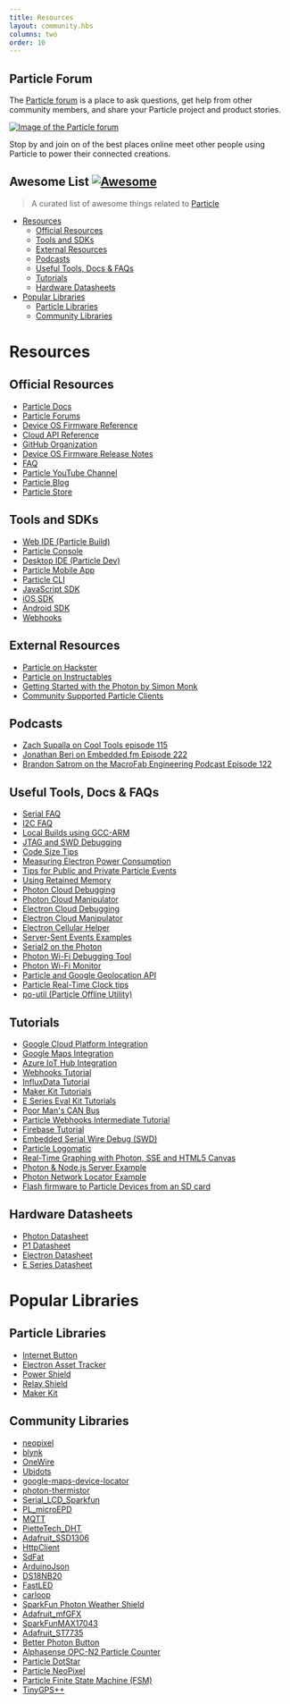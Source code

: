 ```yaml
---
title: Resources
layout: community.hbs
columns: two
order: 10
---
```



## Particle Forum
The [Particle forum](https://community.particle.io) is a place to ask questions, get help from other community members, and share your Particle project and product stories.

[![Image of the Particle forum](/assets/images/community-shot.png)](https://community.particle.io)

Stop by and join on of the best places online meet other people using Particle to power their connected creations.


<!--
<p align="center">
  <br>
  <img width="300" src="./media/awesome-particle.svg" alt="logo of awesome-particle repository">
  <br>
  <br>
</p>
-->

##  Awesome List [![Awesome](https://cdn.rawgit.com/sindresorhus/awesome/d7305f38d29fed78fa85652e3a63e154dd8e8829/media/badge.svg)](https://github.com/sindresorhus/awesome)

> A curated list of awesome things related to [Particle](https://particle.io)

- [Resources](#resources)
  - [Official Resources](#official-resources)
  - [Tools and SDKs](#tools-and-sdks)
  - [External Resources](#external-resources)
  - [Podcasts](#podcasts)
  - [Useful Tools, Docs & FAQs](#useful-tools-docs-amp-faqs)
  - [Tutorials](#tutorials)
  - [Hardware Datasheets](#hardware-datasheets)
- [Popular Libraries](#community-libraries)
  - [Particle Libraries](#particle-libraries)
  - [Community Libraries](#community-libraries)

# Resources

## Official Resources

- [Particle Docs](/)
- [Particle Forums](https://community.particle.io/)
- [Device OS Firmware Reference](/reference/device-os/firmware/)
- [Cloud API Reference](/reference/device-cloud/api/)
- [GitHub Organization](https://github.com/particle-iot)
- [Device OS Firmware Release Notes](/reference/device-os/firmware/photon/#github-release-notes)
- [FAQ](https://support.particle.io/hc/en-us/articles/360039741093/)
- [Particle YouTube Channel](https://www.youtube.com/channel/UCpYjkSkGOXAMXeZjZkbb-PQ)
- [Particle Blog](https://blog.particle.io)
- [Particle Store](https://store.particle.io)

## Tools and SDKs

- [Web IDE (Particle Build)](https://build.particle.io)
- [Particle Console](https://console.particle.io)
- [Desktop IDE (Particle Dev)](/tutorials/developer-tools/dev/)
- [Particle Mobile App](/tutorials/developer-tools/tinker/)
- [Particle CLI](/tutorials/developer-tools/cli/)
- [JavaScript SDK](/reference/SDKs/javascript/)
- [iOS SDK](/reference/SDKs/ios/)
- [Android SDK](/reference/SDKs/android/)
- [Webhooks](/tutorials/device-cloud/webhooks/)

## External Resources

- [Particle on Hackster](https://www.hackster.io/particle)
- [Particle on Instructables](http://www.instructables.com/howto/Particle/)
- [Getting Started with the Photon by Simon Monk](https://www.amazon.com/Getting-Started-Photon-Affordable-Hackable/dp/1457187019)
- [Community Supported Particle Clients](/community/community/)


## Podcasts

- [Zach Supalla on Cool Tools episode 115](http://kk.org/cooltools/zach-supalla-ceo-of-particle/)
- [Jonathan Beri on Embedded.fm Episode 222](https://www.embedded.fm/episodes/222)
- [Brandon Satrom on the MacroFab Engineering Podcast Episode 122](https://macrofab.com/blog/mep-ep122-brandon-satrom-lanot/)

## Useful Tools, Docs & FAQs

- [Serial FAQ](/tutorials/learn-more/about-serial/)
- [I2C FAQ](/tutorials/learn-more/about-i2c/)
- [Local Builds using GCC-ARM](https://support.particle.io/hc/en-us/articles/360039741273/)
- [JTAG and SWD Debugging](https://support.particle.io/hc/en-us/articles/360039251414/)
- [Code Size Tips](https://support.particle.io/hc/en-us/articles/360039741093/)
- [Measuring Electron Power Consumption](https://github.com/rickkas7/particle_notes/tree/master/measuring-electron-power)
- [Tips for Public and Private Particle Events](https://github.com/rickkas7/particle_notes/tree/master/public-private-event-tips)
- [Using Retained Memory](https://github.com/rickkas7/particle_notes/tree/master/retained-memory-tips)
- [Photon Cloud Debugging](https://github.com/rickkas7/photon-clouddebug)
- [Photon Cloud Manipulator](https://github.com/rickkas7/photon-cloud-manipulator)
- [Electron Cloud Debugging](https://github.com/rickkas7/electron-clouddebug)
- [Electron Cloud Manipulator](https://github.com/rickkas7/electron-cloud-manipulator)
- [Electron Cellular Helper](https://github.com/rickkas7/CellularHelper/)
- [Server-Sent Events Examples](https://github.com/rickkas7/sse-examples)
- [Serial2 on the Photon](https://github.com/rickkas7/photon-serial2)
- [Photon Wi-Fi Debugging Tool](https://github.com/rickkas7/wifidebug)
- [Photon Wi-Fi Monitor](https://github.com/rickkas7/wifimonitor)
- [Particle and Google Geolocation API](https://github.com/rickkas7/locator)
- [Particle Real-Time Clock tips](https://github.com/rickkas7/locator)
- [po-util (Particle Offline Utility)](https://po-util.com/)

## Tutorials

- [Google Cloud Platform Integration](/tutorials/integrations/google-cloud-platform/)
- [Google Maps Integration](/tutorials/integrations/google-maps/)
- [Azure IoT Hub Integration](/tutorials/integrations/azure-iot-hub/)
- [Webhooks Tutorial](/tutorials/device-cloud/webhooks/)
- [InfluxData Tutorial](/tutorials/integrations/influxdata)
- [Maker Kit Tutorials](/tutorials/hardware-projects/maker-kit/)
- [E Series Eval Kit Tutorials](/tutorials/hardware-projects/e-series-eval-kit/)
- [Poor Man's CAN Bus](https://github.com/monkbroc/poor-man-can)
- [Particle Webhooks Intermediate Tutorial](https://github.com/rickkas7/particle-webhooks)
- [Firebase Tutorial](https://github.com/rickkas7/firebase_tutorial)
- [Embedded Serial Wire Debug (SWD)](https://github.com/m-mcgowan/embedded-swd)
- [Particle Logomatic](https://github.com/monkbroc/logomatic)
- [Real-Time Graphing with Photon, SSE and HTML5 Canvas](https://github.com/rickkas7/livegraph)
- [Photon & Node.js Server Example](https://github.com/rickkas7/localserver)
- [Photon Network Locator Example](https://github.com/rickkas7/serverlocator)
- [Flash firmware to Particle Devices from an SD card](https://github.com/rickkas7/sdfirmwareflash)

## Hardware Datasheets

- [Photon Datasheet](/datasheets/wi-fi/photon-datasheet/)
- [P1 Datasheet](/datasheets/wi-fi/p1-datasheet/)
- [Electron Datasheet](/datasheets/electron/electron-datasheet/)
- [E Series Datasheet](/datasheets/electron/e-series-datasheet/)

# Popular Libraries

## Particle Libraries

- [Internet Button](https://github.com/particle-iot/InternetButton.git)
- [Electron Asset Tracker](https://github.com/particle-iot/AssetTracker.git)
- [Power Shield](https://github.com/particle-iot/PowerShield.git)
- [Relay Shield](https://build.particle.io/libs/RelayShield/0.0.6/tab/RelayShield.cpp)
- [Maker Kit](https://github.com/particle-iot/makerkit.git)

## Community Libraries

- [neopixel](https://github.com/technobly/Particle-NeoPixel.git)
- [blynk](https://build.particle.io/libs/blynk/0.5.3/tab/blynk.cpp)
- [OneWire](https://build.particle.io/libs/OneWire/2.0.1/tab/DS18.cpp)
- [Ubidots](https://github.com/ubidots/ubidots-particle)
- [google-maps-device-locator](https://github.com/particle-iot/google-maps-device-locator.git)
- [photon-thermistor](https://github.com/kegnet/photon-thermistor.git)
- [Serial_LCD_Sparkfun](https://github.com/particle-iot/serial_lcd_library.git)
- [PL_microEPD](https://github.com/RobPo/Paperino)
- [MQTT](https://github.com/hirotakaster/MQTT.git)
- [PietteTech_DHT](https://build.particle.io/libs/PietteTech_DHT/0.0.5/tab/PietteTech_DHT.cpp)
- [Adafruit_SSD1306](https://github.com/pkourany/Adafruit_SSD1306)
- [HttpClient](https://github.com/nmattisson/httpclient.git)
- [SdFat](https://github.com/greiman/SdFat-Particle.git)
- [ArduinoJson](https://build.particle.io/libs/ArduinoJson/5.11.2/tab/ArduinoJson.h)
- [DS18NB20](https://github.com/eliteio/DS18B20.git)
- [FastLED](https://github.com/focalintent/fastled-sparkcore.git)
- [carloop](https://github.com/carloop/carloop-library)
- [SparkFun Photon Weather Shield](https://build.particle.io/libs/SparkFun_Photon_Weather_Shield_Library/1.1.3/tab/SparkFun_Photon_Weather_Shield_Library.cpp)
- [Adafruit_mfGFX](https://github.com/pkourany/Adafruit_mfGFX_IDE)
- [SparkFunMAX17043](https://github.com/sparkfun/sparkfun_max17043_particle_library.git)
- [Adafruit_ST7735](https://github.com/menan/adafruit_st7735.git)
- [Better Photon Button](https://github.com/krsmes/BetterPhotonButton/)
- [Alphasense OPC-N2 Particle Counter](https://github.com/dhhagan/opcn2)
- [Particle DotStar](https://github.com/technobly/Particle-DotStar)
- [Particle NeoPixel](https://github.com/technobly/Particle-NeoPixel)
- [Particle Finite State Machine (FSM)](https://github.com/gusgonnet/particle-fsm)
- [TinyGPS++](https://github.com/codegardenllc/tiny_gps_plus)

